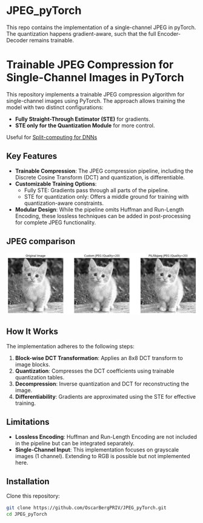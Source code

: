 # JPEG_pyTorch
This repo contains the implementation of a single-channel JPEG in pyTorch. The quantization happens gradient-aware, such that the full Encoder-Decoder remains trainable.

# Trainable JPEG Compression for Single-Channel Images in PyTorch

This repository implements a trainable JPEG compression algorithm for single-channel images using PyTorch. The approach allows training the model with two distinct configurations:
- **Fully Straight-Through Estimator (STE)** for gradients.
- **STE only for the Quantization Module** for more control.

Useful for [Split-computing for DNNs](https://arxiv.org/abs/1902.01000)


## Key Features
- **Trainable Compression**: The JPEG compression pipeline, including the Discrete Cosine Transform (DCT) and quantization, is differentiable.
- **Customizable Training Options**:
  - Fully STE: Gradients pass through all parts of the pipeline.
  - STE for quantization only: Offers a middle ground for training with quantization-aware constraints.
- **Modular Design**: While the pipeline omits Huffman and Run-Length Encoding, these lossless techniques can be added in post-processing for complete JPEG functionality.
  
## JPEG comparison
![Cat compressed](./catJPEG.png)



## How It Works
The implementation adheres to the following steps:
1. **Block-wise DCT Transformation**: Applies an 8x8 DCT transform to image blocks.
2. **Quantization**: Compresses the DCT coefficients using trainable quantization tables.
3. **Decompression**: Inverse quantization and DCT for reconstructing the image.
4. **Differentiability**: Gradients are approximated using the STE for effective training.

## Limitations
- **Lossless Encoding**: Huffman and Run-Length Encoding are not included in the pipeline but can be integrated separately.
- **Single-Channel Input**: This implementation focuses on grayscale images (1 channel). Extending to RGB is possible but not implemented here.

## Installation
Clone this repository:
```bash
git clone https://github.com/OscarBergPRIV/JPEG_pyTorch.git
cd JPEG_pyTorch
